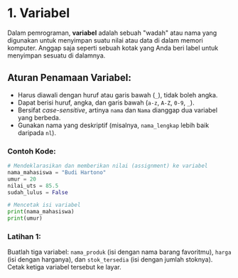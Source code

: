 
# **1. Variabel**

Dalam pemrograman, **variabel** adalah sebuah "wadah" atau nama yang digunakan untuk menyimpan suatu nilai atau data di dalam memori komputer. Anggap saja seperti sebuah kotak yang Anda beri label untuk menyimpan sesuatu di dalamnya.

## **Aturan Penamaan Variabel:**

  * Harus diawali dengan huruf atau garis bawah (`_`), tidak boleh angka.
  * Dapat berisi huruf, angka, dan garis bawah (`a-z`, `A-Z`, `0-9`, `_`).
  * Bersifat *case-sensitive*, artinya `nama` dan `Nama` dianggap dua variabel yang berbeda.
  * Gunakan nama yang deskriptif (misalnya, `nama_lengkap` lebih baik daripada `nl`).

### **Contoh Kode:**

```python
# Mendeklarasikan dan memberikan nilai (assignment) ke variabel
nama_mahasiswa = "Budi Hartono"
umur = 20
nilai_uts = 85.5
sudah_lulus = False

# Mencetak isi variabel
print(nama_mahasiswa)
print(umur)
```

### **Latihan 1:**

Buatlah tiga variabel: `nama_produk` (isi dengan nama barang favoritmu), `harga` (isi dengan harganya), dan `stok_tersedia` (isi dengan jumlah stoknya). Cetak ketiga variabel tersebut ke layar.
